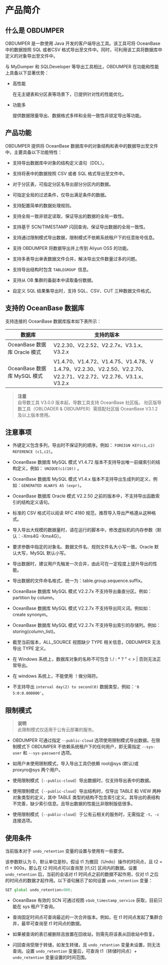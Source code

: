 产品简介 
=========================



什么是 OBDUMPER 
---------------------------------

OBDUMPER 是一款使用 Java 开发的客户端导出工具。该工具可将 OceanBase 中的数据按照 SQL 或者CSV 格式导出至文件中。同时，可利用该工具将数据库中定义的对象导出至文件中。

与 MyDumper 和 SQLDeveloper 等导出工具相比，OBDUMPER 在功能和性能上具备以下显著优势：

* 高性能

  在无主键表和分区表等场景下，已提供针对性的性能优化。
* 功能多

  提供数据限量导出、数据格式多样和全局一致性非锁定导出等功能。

产品功能 
-------------------------

OBDUMPER 提供将 OceanBase 数据库中的对象结构和表中的数据导出至文件中，主要具备以下功能特性：

* 支持导出数据库中对象的结构定义语句（DDL）。

  

* 支持将表中的数据按照 CSV 或者 SQL 格式导出至文件中。

  

* 对于分区表，可指定分区名导出部分分区内的数据。

  

* 可指定全局的过滤条件，仅导出满足条件的数据。

  

* 支持配置简单的数据处理规则。

  

* 支持全局一致非锁定读取，保证导出的数据的全局一致性。

  

* 支持基于 SCN/TIMESTAMP 闪回查询，保证导出数据的全局一致性。

  

* 支持通过限制模式导出数据，限制模式不依赖系统租户下的任意账号信息。

  

* 支持 OBDUMPER 将数据导出并上传到 Aliyun OSS 的功能。

  

* 支持多表导出单表数据文件合并，解决导出文件数量过多的问题。

  

* 支持导出结构时包含 `TABLEGROUP `信息。

  

* 支持从 OB 集群的备副本中读取备份数据。

  

* 自定义 SQL 结果集导出时，支持 SQL、CSV、CUT 三种数据文件格式。

  




支持的 OceanBase 数据库 
--------------------------------------

支持连接的 OceanBase 数据库版本如下表所示：


|         **数据库**         |                                               **支持的版本**                                                |
|-------------------------|--------------------------------------------------------------------------------------------------------|
| OceanBase 数据库 Oracle 模式 | V2.2.30、V2.2.52、V2.2.7x、V3.1.x、V3.2.x                                                                  |
| OceanBase 数据库 MySQL 模式  | V1.4.70、V1.4.72、V1.4.75、V1.4.78、V 1.4.79、V2.2.30、V2.2.50、V2.2.70、V2.2.71、V2.2.72、V2.2.76、V3.1.x、V3.2.x |


> **注意**<br>
> 自导数工具 V3.0.0 版本起，导数工具支持 OceanBase 社区版。
> 社区版导数工具（OBLOADER \& OBDUMPER）需搭配社区版 OceanBase V3.1.2 及以上版本使用。

注意事项 
-------------------------

* 外键定义包含多列，导出时不保证列的顺序。例如： `FOREIGN KEY(c1,c2) REFERENCE (c1,c2)`。

  

* OceanBase 数据库 MySQL 模式 V1.4.72 版本不支持导出唯一前缀索引的结构定义，例如： `UNIQUE(c1(10))` 。

  

* OceanBase 数据库 MySQL 模式 V1.4.x 版本不支持导出生成列的定义，例如：`GENERATED ALWAYS AS (expr)`。

  

* OceanBase 数据库 Oracle 模式 V2.2.50 之前的版本中，不支持导出函数索引的结构定义语句。

  

* 标准的 CSV 格式可以阅读 RFC 4180 规范，推荐导入导出严格遵从这种格式。

  

* 导入导出大规模的数据量时，请在运行的脚本中，修改虚拟机的内存参数（默认：-Xms4G -Xmx4G）。

  

* 要求参数中指定的对象名、数据文件名、规则文件名大小写一致。Oracle 默认大写，MySQL 默认小写。

  

* 导出数据时，建议用户先触发一次合并，由此可在一定程度上提升导出的性能。

  

* 导出数据的文件命名格式，统一为：table.group.sequence.suffix。

  

* OceanBase 数据库 MySQL 模式 V2.2.7x 不支持导出垂直分区。例如：partition by column。

  

* OceanBase 数据库 MySQL 模式 V2.2.7x 不支持导出同义词。例如如：create synonym。

  

* OceanBase 数据库 MySQL 模式 V2.2.7x 不支持导出索引的存储列。例如：storing(column_list)。

  

*
  截至当前版本，ALL_SOURCE 视图缺少 TYPE 相关信息，OBDUMPER 无法导出 TYPE 定义。
  

* 在 Windows 系统上，数据库对象的名称不可包含 \\ / : \* ? " \< \> \| 否则无法正常导出。

  

* 在 windows 系统上，不能使用 ！做分隔符。

  

* 不支持导出 `interval day(2) to second(0)` 数据类型，例如：`'0 5:0:0.000000'`。

  




限制模式 
-------------------------

> **说明**<br>
> 此限制模式仅适用于公有云部署的服务。

* OBDUMPER 可通过指定 `--public-cloud` 选项使用限制模式导出数据。在限制模式下 OBDUMPER 不依赖系统租户下的任何用户，即无需指定 `--sys-user` 和 `--sys-password` 选项。

  

* 如用户未使用限制模式，导入导出工具仍依赖 root@sys (默认)或 proxyro@sys 两个用户。

  

* 使用限制模式（`--public-cloud`）导出数据时，仅支持导出表中的数据。

  

* 使用限制模式（`--public-cloud`）导出结构时，仅导出 TABLE 和 VIEW 两种对象类型的定义，其中 TABLE 类型的结构不包含索引定义。其导出的表结构不完善，缺少索引信息。且导出数据的性能比非限制版低很多。

  

* 使用限制模式（`--public-cloud`）于公有云相关的服务时，无需指定 `-t`、`-c` 连接选项。

  




使用条件 
-------------------------

当前版本对于 `undo_retention` 变量的设置与使用有一些要求。

该参数默认为 0，默认单位是秒。假设 t1 为撤回（Undo）操作的时间点，且 t2 = t1 + 900s，那么在 t2 时间点可以查询至 [t1,t2] 区间内的数据。设置 `undo_retention` 后，当前的会话对 t1 时间点之前的数据不起作用，仅对 t1 之后的时间点的数据才起作用。以下语句展示了如何设置 `undo_retention` 变量：

```javascript
SET global undo_retention=900;
```



* OceanBase 有效的 SCN 可通过视图 `v$ob_timestamp_service` 获取，目前只能在 sys 租户下查询。

  

* 查询固定时间点可查询最近的一次合并版本。例如，在 t1 时间点发起了集群合并，最早可查询至 t1 时间点的数据。

  

* 如果被查询的表已被删除且放置在回收站，则需先将该表从回收站中恢复。

  

* 闪回查询受限于转储，如发生转储，且 `undo_retention` 变量未设置，则无法查询。设置 `undo_retention` 变量后，可查询 t1（转储时间点）+ `undo_retention` 变量设置的时间范围。

  



